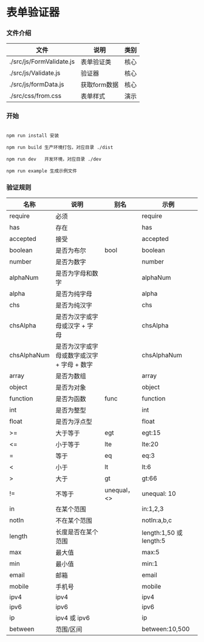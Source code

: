 # 表单验证器

### 文件介绍

| 文件 | 说明 | 类别 | 
| --- | --- | --- |
| ./src/js/FormValidate.js | 表单验证类 | 核心 | 
| ./src/js/Validate.js | 验证器 | 核心 |
| ./src/js/formData.js | 获取form数据 | 核心 |
| ./src/css/from.css | 表单样式 | 演示 |


### 开始
```text

npm run install 安装

npm run build 生产环境打包，对应目录 ./dist

npm run dev   开发环境，对应目录 ./dev

npm run example 生成示例文件
```


### 验证规则
| 名称 | 说明 | 别名 | 示例 |
| ----- | ----- | ----- | ----- |
| require | 必须 | | require |
| has | 存在 | | has |
| accepted | 接受 | | accepted |
| boolean | 是否为布尔 | bool | boolean |
| number | 是否为数字 | | number |
| alphaNum | 是否为字母和数字 | | alphaNum |
| alpha | 是否为纯字母 | | alpha |
| chs | 是否为纯汉字 | | chs |
| chsAlpha | 是否为汉字或字母或汉字 + 字母 | | chsAlpha |
| chsAlphaNum | 是否为汉字或字母或数字或汉字 + 字母 + 数字 | | chsAlphaNum |
| array | 是否为数组 | | array |
| object | 是否为对象 | | object |
| function | 是否为函数 | func | function |
| int | 是否为整型 | | int |
| float | 是否为浮点型 | | float |
| >= | 大于等于 | egt | egt:15 |
| <= | 小于等于 | lte | lte:20 |
| = | 等于 | eq | eq:3 |
| < | 小于 | lt | lt:6 |
| \> | 大于 | gt | gt:66 |
| != | 不等于 | unequal，<> | unequal: 10 |
| in | 在某个范围 | | in:1,2,3 |
| notIn | 不在某个范围 | | notIn:a,b,c |
| length | 长度是否在某个范围 | | length:1,50 或 length:5 |
| max | 最大值 | | max:5 |
| min | 最小值 | | min:1 |
| email | 邮箱 | | email | 
| mobile | 手机号 | | mobile | 
| ipv4 | ipv4 | | ipv4 | 
| ipv6 | ipv6 | | ipv6 | 
| ip | ipv4 或 ipv6 | | ip |
| between | 范围/区间 | | between:10,500 |  




